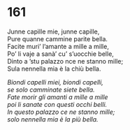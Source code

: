 # 161
  
Junne capìlle mie, junne capille,  
Pure quanne cammine parite bella.  
Facite muri’ l’amante a mille a mille,  
Po’ li vaje a sanà’ cu’ s’uocchie belle,  
Dinto a ’stu palazzo nce ne stanno mille;  
Sula nennella mia è la chiù bella.

*Biondi capelli miei, biondi capelli,  
se solo camminate siete bella.  
Fate morir gli amanti a mille a mille  
poi li sanate con questi occhi belli.  
In questo palazzo ce ne stanno mille;  
solo nennella mia è la più bella.*


